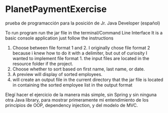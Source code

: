 # PlanetPaymentExercise
prueba de programacción para la posición de Jr. Java Developer (español)

To run program run the jar file in the terminal/Command Line Interface
It is a basic console application just follow the instructions

1. Choose between file format 1 and 2. I originally chose file format 2 because i knew how to do it with a delimiter, but out of curiosity I wanted to implement file format 1. the input files are located in the resource folder if the project.
2. Choose whether to sort based on first name, last name, or date.
3. A preview will display of sorted employees.
4. will create an output file in the current directory that the jar file is located in containing the sorted employee list in the output format

Elegí hacer el ejercicio de la manera más simple, sin Spring y sin ninguna otra Java library, para mostrar primeramente mi entendimiento de los principios de OOP, dependency injection, y del modelo de MVC.
